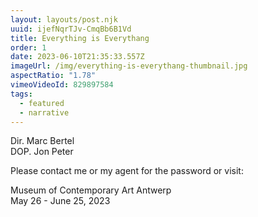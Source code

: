 ```yaml
---
layout: layouts/post.njk
uuid: ijefNqrTJv-CmqBb6B1Vd
title: Everything is Everythang
order: 1
date: 2023-06-10T21:35:33.557Z
imageUrl: /img/everything-is-everythang-thumbnail.jpg
aspectRatio: "1.78"
vimeoVideoId: 829897584
tags:
  - featured
  - narrative
---
```

Dir. Marc Bertel\
DOP. Jon Peter

Please contact me or my agent for the password or visit:

Museum of Contemporary Art Antwerp\
May 26 - June 25, 2023